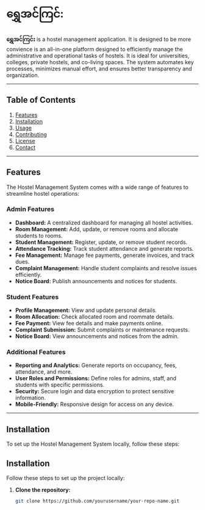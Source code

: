 # ရွှေအင်ကြင်:



**ရွှေအင်ကြင်း** is a hostel management application. It is designed to be more convience is an all-in-one platform designed to efficiently manage the administrative and operational tasks of hostels. It is ideal for universities, colleges, private hostels, and co-living spaces. The system automates key processes, minimizes manual effort, and ensures better transparency and organization.

---

## Table of Contents
1. [Features](#features)
2. [Installation](#installation)
3. [Usage](#usage)
4. [Contributing](#contributing)
5. [License](#license)
6. [Contact](#contact)

---


## Features
The Hostel Management System comes with a wide range of features to streamline hostel operations:

### **Admin Features**
- **Dashboard:** A centralized dashboard for managing all hostel activities.
- **Room Management:** Add, update, or remove rooms and allocate students to rooms.
- **Student Management:** Register, update, or remove student records.
- **Attendance Tracking:** Track student attendance and generate reports.
- **Fee Management:** Manage fee payments, generate invoices, and track dues.
- **Complaint Management:** Handle student complaints and resolve issues efficiently.
- **Notice Board:** Publish announcements and notices for students.

### **Student Features**
- **Profile Management:** View and update personal details.
- **Room Allocation:** Check allocated room and roommate details.
- **Fee Payment:** View fee details and make payments online.
- **Complaint Submission:** Submit complaints or maintenance requests.
- **Notice Board:** View announcements and notices from the admin.

### **Additional Features**
- **Reporting and Analytics:** Generate reports on occupancy, fees, attendance, and more.
- **User Roles and Permissions:** Define roles for admins, staff, and students with specific permissions.
- **Security:** Secure login and data encryption to protect sensitive information.
- **Mobile-Friendly:** Responsive design for access on any device.

---

## Installation
To set up the Hostel Management System locally, follow these steps:

## Installation
Follow these steps to set up the project locally: 

1. **Clone the repository:**
   ```bash
   git clone https://github.com/yourusername/your-repo-name.git

